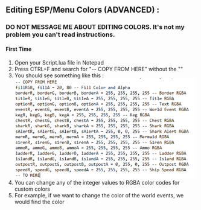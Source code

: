 ## Editing ESP/Menu Colors (ADVANCED) :
### DO NOT MESSAGE ME ABOUT EDITING COLORS. It's not my problem you can't read instructions.
#### First Time
  1. Open your Script.lua file in Notepad
  2. Press CTRL+F and search for "-- COPY FROM HERE" without the ""
  3. You should see something like this :
    ![alt text](https://github.com/Izoee/NexnetPlus/blob/main/colorsCode.png?raw=true)
  4. You can change any of the integer values to RGBA color codes for custom colors
  5. For example, if we want to change the color of the world events, we would find the color

